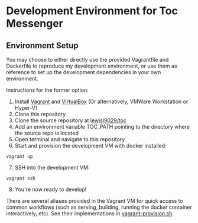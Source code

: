 # Development Environment for Toc Messenger

## Environment Setup

You may choose to either directly use the provided Vagrantfile and Dockerfile to reproduce my development environment, or use them as reference to set up the development dependencies in your own environment.

Instructions for the former option:

1. Install [Vagrant](https://www.vagrantup.com/) and [VirtualBox](https://www.virtualbox.org/) (Or alternatively, VMWare Workstation or Hyper-V)
2. Clone this repository
3. Clone the source repository at [lewisl9029/toc](https://github.com/lewisl9029/toc)
4. Add an environment variable TOC_PATH pointing to the directory where the source repo is located
5. Open terminal and navigate to this repository
6. Start and provision the development VM with docker installed:
  ```
  vagrant up
  ```

7. SSH into the development VM:
  ```
  vagrant ssh
  ```

8. You're now ready to develop!

There are several aliases provided in the Vagrant VM for quick access to common workflows (such as serving, building, running the docker container interactively, etc). See their implementations in [vagrant-provision.sh](vagrant-provision.sh).
